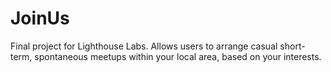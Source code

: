# JoinUs
Final project for Lighthouse Labs. Allows users to arrange casual short-term, spontaneous meetups within your local area, based on your interests.

